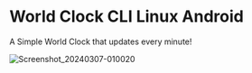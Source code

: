 # World Clock CLI Linux Android

A Simple World Clock that updates every minute!

![Screenshot_20240307-010020](https://github.com/lexterror/World-Clock-CLI-Linux-Android/assets/16135535/df5bd255-b0c5-4f57-91ff-6297ed7b5c88)




